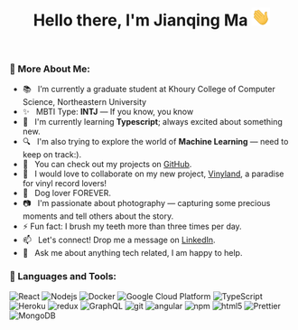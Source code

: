 <h1 align="center">Hello there, I'm Jianqing Ma</a> <img src="assets/Hi.gif" height="32" /></h1>
<br />

### 🧐 More About Me:

-   📚 &nbsp; I’m currently a graduate student at Khoury College of Computer Science, Northeastern University
-   ✨ &nbsp; MBTI Type: **INTJ** — If you know, you know
-   🌱 &nbsp; I'm currently learning **Typescript**; always excited about something new.
-   🔍 &nbsp; I'm also trying to explore the world of **Machine Learning** — need to keep on track:).
-   🤖 &nbsp; You can check out my projects on [GitHub](https://github.com/jianqing77?tab=repositories).
-   🤝 &nbsp; I would love to collaborate on my new project, [Vinyland](https://github.com/jianqing77/Vinyland), a paradise for vinyl record lovers!
-   🐶 &nbsp; Dog lover FOREVER.
-   📷 &nbsp; I'm passionate about photography — capturing some precious moments and tell others about the story.
-   ⚡ Fun fact: I brush my teeth more than three times per day.
-   📫 &nbsp; Let's connect! Drop me a message on [LinkedIn](https://www.linkedin.com/in/jianqing-ma/).
-   💬 &nbsp; Ask me about anything tech related, I am happy to help.

### 🔨 Languages and Tools:

<p>
  <img alt="React" src="https://img.shields.io/badge/-React-45b8d8?style=flat-square&logo=react&logoColor=white" />
  <img alt="Nodejs" src="https://img.shields.io/badge/-Nodejs-43853d?style=flat-square&logo=Node.js&logoColor=white" />
  <img alt="Docker" src="https://img.shields.io/badge/-Docker-46a2f1?style=flat-square&logo=docker&logoColor=white" />
  <img alt="Google Cloud Platform" src="https://img.shields.io/badge/-Google_Cloud_Platform-1a73e8?style=flat-square&logo=google-cloud&logoColor=white" />
  <img alt="TypeScript" src="https://img.shields.io/badge/-TypeScript-007ACC?style=flat-square&logo=typescript&logoColor=white" />
  <img alt="Heroku" src="https://img.shields.io/badge/-Heroku-430098?style=flat-square&logo=heroku&logoColor=white" />
  <img alt="redux" src="https://img.shields.io/badge/-Redux-764ABC?style=flat-square&logo=redux&logoColor=white" />
  <img alt="GraphQL" src="https://img.shields.io/badge/-GraphQL-E10098?style=flat-square&logo=graphql&logoColor=white" />
  <img alt="git" src="https://img.shields.io/badge/-Git-F05032?style=flat-square&logo=git&logoColor=white" />
  <img alt="angular" src="https://img.shields.io/badge/-Angular-DD0031?style=flat-square&logo=angular&logoColor=white" />
  <img alt="npm" src="https://img.shields.io/badge/-NPM-CB3837?style=flat-square&logo=npm&logoColor=white" />
  <img alt="html5" src="https://img.shields.io/badge/-HTML5-E34F26?style=flat-square&logo=html5&logoColor=white" />
  <img alt="Prettier" src="https://img.shields.io/badge/-Prettier-F7B93E?style=flat-square&logo=prettier&logoColor=white" />
  <img alt="MongoDB" src="https://img.shields.io/badge/-MongoDB-13aa52?style=flat-square&logo=mongodb&logoColor=white" />

</p>
<!-- <a href="https://www.python.org" target="_blank"><img align="left" alt="Python" height ="42px" src="assets/logo-python.svg"></a>
<a href="https://developer.android.com" target="_blank"> <img align="left" alt="Android" height ="42px" src="assets/logo-android.svg"> </a>
<a href="https://www.java.com" target="_blank"><img align="left" alt="Java" height ="42px" src="assets/logo-java.svg"></a>
<a href="https://firebase.google.com/" target="_blank"> <img align="left" src="assets/logo-firebase.svg" alt="firebase" height ="42px"/> </a>
<a href="https://developer.mozilla.org/en-US/docs/Web/JavaScript" target="_blank"> <img align="left" alt="JavaScript" height ="42px"  src="assets/logo-javascript.svg"> </a>
<a href="https://www.typescriptlang.org/" target="_blank"><img align="left" alt="Typescirpt" height ="42px" src="assets/logo-typescript.svg"></a>
<a href="https://reactjs.org/" target="_blank"> <img align="left" alt="React" height ="42px" src="assets/logo-react.svg"></a>
<a href="https://nodejs.org" target="_blank"><img align="left" alt="Node.js" height ="42px" src="assets/logo-node.svg"></a>
<a href="https://www.figma.com/" target="_blank"> <img src="https://raw.githubusercontent.com/rahul-jha98/github_readme_icons/main/language_and_tools/square/figma/figma.svg" alt="figma" height='42px'/> </a> -->

<br>

